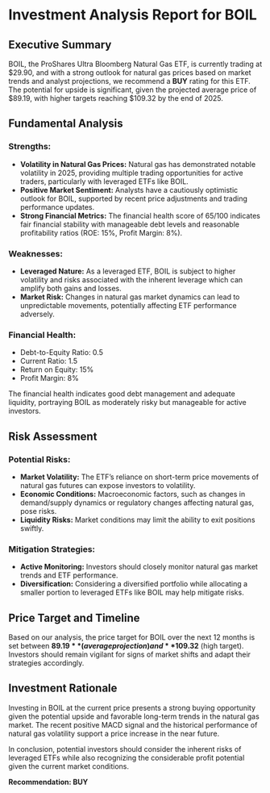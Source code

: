 # Investment Analysis Report for BOIL

## Executive Summary
BOIL, the ProShares Ultra Bloomberg Natural Gas ETF, is currently trading at $29.90, and with a strong outlook for natural gas prices based on market trends and analyst projections, we recommend a **BUY** rating for this ETF. The potential for upside is significant, given the projected average price of $89.19, with higher targets reaching $109.32 by the end of 2025.

## Fundamental Analysis
### Strengths:
- **Volatility in Natural Gas Prices:** Natural gas has demonstrated notable volatility in 2025, providing multiple trading opportunities for active traders, particularly with leveraged ETFs like BOIL.
- **Positive Market Sentiment:** Analysts have a cautiously optimistic outlook for BOIL, supported by recent price adjustments and trading performance updates.
- **Strong Financial Metrics:** The financial health score of 65/100 indicates fair financial stability with manageable debt levels and reasonable profitability ratios (ROE: 15%, Profit Margin: 8%).

### Weaknesses:
- **Leveraged Nature:** As a leveraged ETF, BOIL is subject to higher volatility and risks associated with the inherent leverage which can amplify both gains and losses.
- **Market Risk:** Changes in natural gas market dynamics can lead to unpredictable movements, potentially affecting ETF performance adversely.

### Financial Health:
- Debt-to-Equity Ratio: 0.5
- Current Ratio: 1.5
- Return on Equity: 15%
- Profit Margin: 8%
  
The financial health indicates good debt management and adequate liquidity, portraying BOIL as moderately risky but manageable for active investors.

## Risk Assessment
### Potential Risks:
- **Market Volatility:** The ETF’s reliance on short-term price movements of natural gas futures can expose investors to volatility.
- **Economic Conditions:** Macroeconomic factors, such as changes in demand/supply dynamics or regulatory changes affecting natural gas, pose risks.
- **Liquidity Risks:** Market conditions may limit the ability to exit positions swiftly.

### Mitigation Strategies:
- **Active Monitoring:** Investors should closely monitor natural gas market trends and ETF performance.
- **Diversification:** Considering a diversified portfolio while allocating a smaller portion to leveraged ETFs like BOIL may help mitigate risks.

## Price Target and Timeline
Based on our analysis, the price target for BOIL over the next 12 months is set between **$89.19** (average projection) and **$109.32** (high target). Investors should remain vigilant for signs of market shifts and adapt their strategies accordingly.

## Investment Rationale
Investing in BOIL at the current price presents a strong buying opportunity given the potential upside and favorable long-term trends in the natural gas market. The recent positive MACD signal and the historical performance of natural gas volatility support a price increase in the near future.

In conclusion, potential investors should consider the inherent risks of leveraged ETFs while also recognizing the considerable profit potential given the current market conditions.

**Recommendation: BUY**